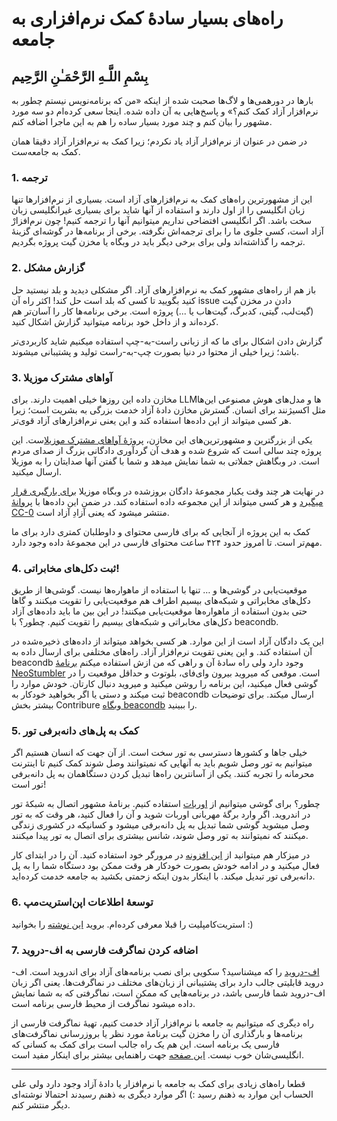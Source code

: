 # راه‌های بسیار سادهٔ کمک نرم‌افزاری به جامعه
## بِسْمِ اللَّـهِ الرَّحْمَـٰنِ الرَّحِيم
بارها در دورهمی‌ها و لاگ‌ها صحبت شده از اینکه «من که برنامه‌نویس نیستم چطور به نرم‌افزار آزاد کمک کنم؟» و پاسخ‌هایی به آن داده شده. اینجا سعی کرده‌ام دو سه مورد مشهور را بیان کنم و چند مورد بسیار ساده را هم به این ماجرا اضافه کنم.

در ضمن در عنوان از نرم‌افزار آزاد یاد نکردم؛ زیرا کمک به نرم‌افزار آزاد دقیقا همان کمک به جامعه‌ست.

### 1. ترجمه
این از مشهورترین راه‌های کمک به نرم‌افزارهای آزاد است. بسیاری از نرم‌افزارها تنها زبان انگلیسی را از اول دارند و استفاده از آنها شاید برای بسیاری غیرانگلیسی زبان سخت باشد. اگر انگلیسی افتضاحی نداریم میتوانیم آنها را ترجمه کنیم! چون نرم‌افزارْ آزاد است، کسی جلوی ما را برای ترجمه‌اش نگرفته. برخی از برنامه‌ها در گوشه‌ای گزینهٔ ترجمه را گذاشته‌اند ولی برای برخی دیگر باید در وبگاه یا مخزن گیت پروژه بگردیم.

### 2. گزارش مشکل
باز هم از راه‌های مشهور کمک به نرم‌افزارهای آزاد. اگر مشکلی دیدید و بلد نیستید حل کنید بگویید تا کسی که بلد است حل کند! اکثر راه آن issue دادن در مخزن گیت (گیت‌لب، گیتی، کدبرگ، گیت‌هاب یا ...) پروژه است. برخی برنامه‌ها کار را آسان‌تر هم کرده‌اند و از داخل خود برنامه میتوانید گزارش اشکال کنید.

گزارش دادن اشکال برای ما که از زبانی راست-به-چپ استفاده میکنیم شاید کاربردی‌تر باشد؛ زیرا خیلی از محتوا در دنیا بصورت چپ-به-راست تولید و پشتیبانی میشوند.

### 3. آواهای مشترک موزیلا
مخازن داده این روزها خیلی اهمیت دارند. برای LLMها و مدل‌های هوش مصنوعی این‌ها مثل اکسیژنند برای انسان. گسترش مخازن دادهٔ آزاد خدمت بزرگی به بشریت است؛ زیرا هر کسی میتواند از این داده‌ها استفاده کند و این یعنی نرم‌افزارهای آزاد قوی‌تر.

یکی از بزرگترین و مشهورترین‌های این مخازن، [پروژهٔ آواهای مشترک موزیلا](https://commonvoice.mozilla.org/fa)ست. این پروژه چند سالی است که شروع شده و هدف آن گردآوری دادگانی بزرگ از صدای مردم است. در وبگاهش جملاتی به شما نمایش میدهد و شما با گفتن آنها صدایتان را به موزیلا ارسال میکنید.

در نهایت هر چند وقت یکبار مجموعهٔ دادگان بروزشده در وبگاه موزیلا [برای بارگیری قرار میگیرد](https://commonvoice.mozilla.org/fa/datasets) و هر کسی میتواند از این مجموعه داده استفاده کند. در ضمن این داده‌ها با [پروانهٔ CC-0](https://creativecommons.org/public-domain/cc0/) منتشر میشود که یعنی آزادِ آزاد است.

کمک به این پروژه از آنجایی که برای فارسی محتوای و داوطلبان کمتری دارد برای ما مهم‌تر است. تا امروز حدود ۴۲۴ ساعت محتوای فارسی در این مجموعهٔ داده وجود دارد.

### 4. ثبت دکل‌های مخابراتی!
موقعیت‌یابی در گوشی‌ها و … تنها با استفاده از ماهواره‌ها نیست. گوشی‌ها از طریق دکل‌های مخابراتی و شبکه‌های بیسیم اطراف هم موقعیت‌یابی را تقویت میکنند و گاها حتی بدون استفاده از ماهواره‌ها موقعیت‌یابی میکنند! در این بین ما باید داده‌های آزاد دکل‌های مخابراتی و شبکه‌های بیسیم را تقویت کنیم. چطور؟ با beacondb.

این یک دادگان آزاد است از این موارد. هر کسی بخواهد میتواند از داده‌های ذخیره‌شده در آن استفاده کند. و این یعنی تقویت نرم‌افزار آزاد. راه‌های مختلفی برای ارسال داده به beacondb وجود دارد ولی راه سادهٔ آن و راهی که من ازش استفاده میکنم [برنامهٔ NeoStumbler](https://f-droid.org/en/packages/xyz.malkki.neostumbler.fdroid/) است. موقعی که میروید بیرون وای‌فای، بلوتوث و حداقل موقعیت را در گوشی فعال میکنید، این برنامه را روشن میکنید و میروید دنبال کارتان. خودش موارد را ثبت میکند و دستی یا اگر بخواهید خودکار به beacondb ارسال میکند. برای توضیحات بیشتر بخش Contribure [وبگاه beacondb](https://beacondb.net/) را ببینید.

### 5. کمک به پل‌های دانه‌برفی تور
خیلی جاها و کشورها دسترسی به تور سخت است. از آن جهت که انسان هستیم اگر میتوانیم به تور وصل شویم باید به آنهایی که نمیتوانند وصل شوند کمک کنیم تا اینترنت محرمانه را تجربه کنند. یکی از آسانترین راه‌ها تبدیل کردن دستگاهمان به پل دانه‌برفی تور است!

چطور؟ برای گوشی میتوانیم از [اوربات](https://guardianproject.info/apps/org.torproject.android/) استفاده کنیم. برنامهٔ مشهور اتصال به شبکهٔ تور در اندروید. اگر وارد برگهٔ مهربانی اوربات شوید و آن را فعال کنید، هر وقت که به تور وصل میشوید گوشی شما تبدیل به پل دانه‌برفی میشود و کسانیکه در کشوری زندگی میکنند که نمیتوانند به تور وصل شوند، شانس بیشتری برای اتصال به تور پیدا میکنند.

در میزکار هم میتوانید از [این افزونه](https://snowflake.torproject.org/) در مرورگر خود استفاده کنید. آن را در ابتدای کار فعال میکنید و در ادامه خودش بصورت خودکار هر وقت ممکن بود دستگاه شما را به پل دانه‌برفی تور تبدیل میکند. با اینکار بدون اینکه زحمتی بکشید به جامعه خدمت کرده‌اید.

### 6. توسعهٔ اطلاعات اپن‌استریت‌مپ
استریت‌کامپلیت را قبلا معرفی کرده‌ام. بروید [این نوشته](https://paper.wf/reza/streetcomplete) را بخوانید :)

### 7. اضافه کردن نماگرفت فارسی به اف-دروید
[اف-دروید](https://f-droid.org/fa/) را که میشناسید؟ سکویی برای نصب برنامه‌های آزاد برای اندروید است. اف-دروید قابلیتی جالب دارد برای پشتیبانی از زبان‌های مختلف در نماگرفت‌ها. یعنی اگر زبان اف-دروید شما فارسی باشد، در برنامه‌هایی که ممکن است، نماگرفتی که به شما نمایش داده میشود نماگرفت از محیط فارسی برنامه است.

راه دیگری که میتوانیم به جامعه با نرم‌افزار آزاد خدمت کنیم، تهیهٔ نماگرفت فارسی از برنامه‌ها و بارگذاری آن را مخزن گیت برنامهٔ مورد نظر یا بروزرسانی نماگرفت‌های فارسی یک برنامه است. این هم یک راه جالب است برای کمک به کسانی که انگلیسی‌شان خوب نیست. [این صفحه](https://f-droid.org/docs/All_About_Descriptions_Graphics_and_Screenshots/) جهت راهنمایی بیشتر برای اینکار مفید است.

---
قطعا راه‌های زیادی برای کمک به جامعه با نرم‌افزار یا دادهٔ آزاد وجود دارد ولی علی الحساب این موارد به ذهنم رسید :) اگر موارد دیگری به ذهنم رسیدند احتمالا نوشته‌ای دیگر منتشر کنم.